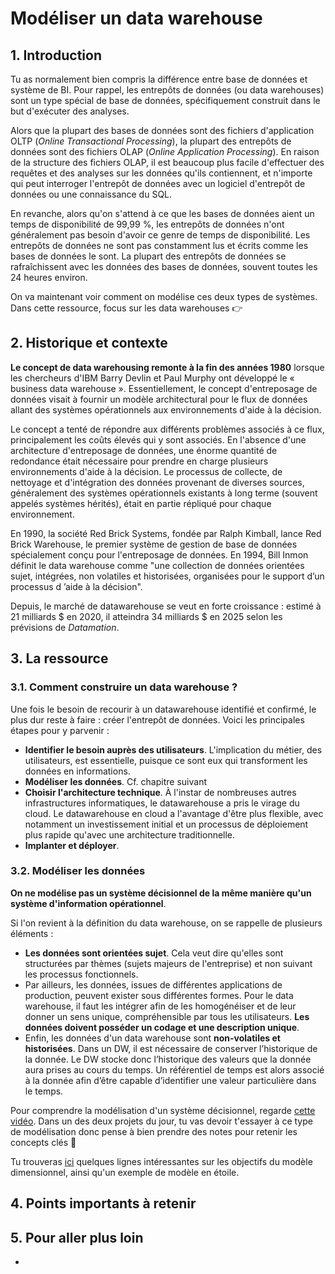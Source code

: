 # Modéliser un data warehouse

## 1. Introduction
Tu as normalement bien compris la différence entre base de données et système de BI. Pour rappel, les entrepôts de données (ou data warehouses) sont un type spécial de base de données, spécifiquement construit dans le but d'exécuter des analyses. 

Alors que la plupart des bases de données sont des fichiers d'application OLTP (*Online Transactional Processing*), la plupart des entrepôts de données sont des fichiers OLAP (*Online Application Processing*). En raison de la structure des fichiers OLAP, il est beaucoup plus facile d'effectuer des requêtes et des analyses sur les données qu'ils contiennent, et n'importe qui peut interroger l'entrepôt de données avec un logiciel d'entrepôt de données ou une connaissance du SQL.

En revanche, alors qu'on s'attend à ce que les bases de données aient un temps de disponibilité de 99,99 %, les entrepôts de données n'ont généralement pas besoin d'avoir ce genre de temps de disponibilité. Les entrepôts de données ne sont pas constamment lus et écrits comme les bases de données le sont. La plupart des entrepôts de données se rafraîchissent avec les données des bases de données, souvent toutes les 24 heures environ.

On va maintenant voir comment on modélise ces deux types de systèmes. Dans cette ressource, focus sur les data warehouses 👉

## 2. Historique et contexte
**Le concept de data warehousing remonte à la fin des années 1980** lorsque les chercheurs d'IBM Barry Devlin et Paul Murphy ont développé le « business data warehouse ». Essentiellement, le concept d'entreposage de données visait à fournir un modèle architectural pour le flux de données allant des systèmes opérationnels aux environnements d'aide à la décision.

Le concept a tenté de répondre aux différents problèmes associés à ce flux, principalement les coûts élevés qui y sont associés. En l'absence d'une architecture d'entreposage de données, une énorme quantité de redondance était nécessaire pour prendre en charge plusieurs environnements d'aide à la décision. Le processus de collecte, de nettoyage et d'intégration des données provenant de diverses sources, généralement des systèmes opérationnels existants à long terme (souvent appelés systèmes hérités), était en partie répliqué pour chaque environnement.

En 1990, la société Red Brick Systems, fondée par Ralph Kimball, lance Red Brick Warehouse, le premier système de gestion de base de données spécialement conçu pour l'entreposage de données. En 1994, Bill Inmon définit le data warehouse comme "une collection de données orientées sujet, intégrées, non volatiles et historisées, organisées pour le support d’un processus d ’aide à la décision".

Depuis, le marché de datawarehouse se veut en forte croissance : estimé à 21 milliards $ en 2020, il atteindra 34 milliards $ en 2025 selon les prévisions de *Datamation*.

## 3. La ressource

### 3.1. Comment construire un data warehouse ?

Une fois le besoin de recourir à un datawarehouse identifié et confirmé, le plus dur reste à faire : créer l'entrepôt de données. Voici les principales étapes pour y parvenir : 
- **Identifier le besoin auprès des utilisateurs**. L'implication du métier, des utilisateurs, est essentielle, puisque ce sont eux qui transforment les données en informations.
- **Modéliser les données**. Cf. chapitre suivant
- **Choisir l'architecture technique**. À l'instar de nombreuses autres infrastructures informatiques, le datawarehouse a pris le virage du cloud. Le datawarehouse en cloud a l'avantage d'être plus flexible, avec notamment un investissement initial et un processus de déploiement plus rapide qu'avec une architecture traditionnelle.
- **Implanter et déployer**. 


### 3.2. Modéliser les données

**On ne modélise pas un système décisionnel de la même manière qu'un système d'information opérationnel**.

Si l'on revient à la définition du data warehouse, on se rappelle de plusieurs éléments :
- **Les données sont orientées sujet**. Cela veut dire qu'elles sont structurées par thèmes (sujets majeurs de l'entreprise) et non suivant les processus fonctionnels.
- Par ailleurs, les données, issues de différentes applications de production, peuvent exister sous différentes formes. Pour le data warehouse, il faut les intégrer afin de les homogénéiser et de leur donner un sens unique, compréhensible par tous les utilisateurs. **Les données doivent posséder un codage et une description unique**.
- Enfin, les données d'un data warehouse sont **non-volatiles et historisées**. Dans un DW, il est nécessaire de conserver l’historique de la donnée. Le DW stocke donc l’historique des valeurs que la donnée aura prises au cours du temps. Un référentiel de temps est alors associé à la donnée afin d’être capable d’identifier une valeur particulière dans le temps.




 Pour comprendre la modélisation d'un système décisionnel, regarde [cette vidéo](https://www.youtube.com/watch?v=7vPIo1QI0Ek). Dans un des deux projets du jour, tu vas devoir t'essayer à ce type de modélisation donc pense à bien prendre des notes pour retenir les concepts clés 📝

Tu trouveras [ici](https://stph.scenari-community.org/dwh/int/co/intUC032modObj.html) quelques lignes intéressantes sur les objectifs du modèle dimensionnel, ainsi qu'un exemple de modèle en étoile.




## 4. Points importants à retenir
 

## 5. Pour aller plus loin
- 

